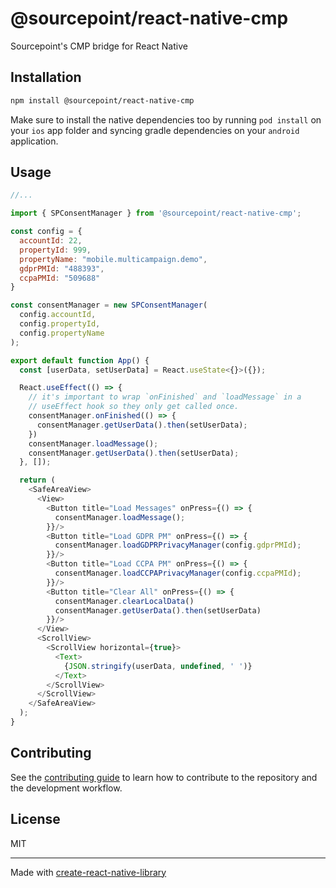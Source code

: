 # @sourcepoint/react-native-cmp
Sourcepoint's CMP bridge for React Native
## Installation

```sh
npm install @sourcepoint/react-native-cmp
```

Make sure to install the native dependencies too by running `pod install` on your `ios` app folder and syncing gradle dependencies on your `android` application.

## Usage

```js
//...

import { SPConsentManager } from '@sourcepoint/react-native-cmp';

const config = {
  accountId: 22,
  propertyId: 999,
  propertyName: "mobile.multicampaign.demo",
  gdprPMId: "488393",
  ccpaPMId: "509688"
}

const consentManager = new SPConsentManager(
  config.accountId,
  config.propertyId,
  config.propertyName
);

export default function App() {
  const [userData, setUserData] = React.useState<{}>({});

  React.useEffect(() => {
    // it's important to wrap `onFinished` and `loadMessage` in a 
    // useEffect hook so they only get called once.
    consentManager.onFinished(() => {
      consentManager.getUserData().then(setUserData);
    })
    consentManager.loadMessage();
    consentManager.getUserData().then(setUserData);
  }, []);

  return (
    <SafeAreaView>
      <View>
        <Button title="Load Messages" onPress={() => {
          consentManager.loadMessage();
        }}/>
        <Button title="Load GDPR PM" onPress={() => {
          consentManager.loadGDPRPrivacyManager(config.gdprPMId);
        }}/>
        <Button title="Load CCPA PM" onPress={() => {
          consentManager.loadCCPAPrivacyManager(config.ccpaPMId);
        }}/>
        <Button title="Clear All" onPress={() => {
          consentManager.clearLocalData()
          consentManager.getUserData().then(setUserData)
        }}/>
      </View>
      <ScrollView>
        <ScrollView horizontal={true}>
          <Text>
            {JSON.stringify(userData, undefined, ' ')}
          </Text>
        </ScrollView>
      </ScrollView>
    </SafeAreaView>
  );
}
```

## Contributing

See the [contributing guide](CONTRIBUTING.md) to learn how to contribute to the repository and the development workflow.

## License

MIT

---

Made with [create-react-native-library](https://github.com/callstack/react-native-builder-bob)
